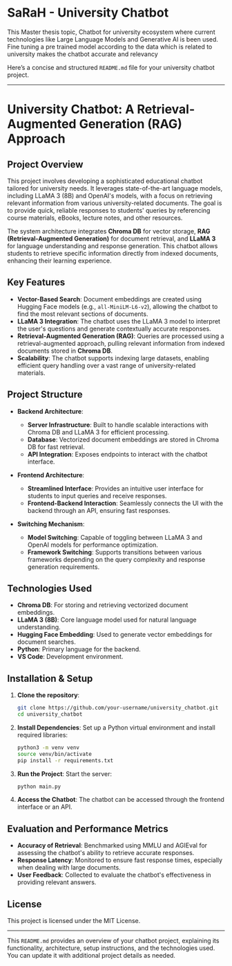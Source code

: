 # SaRaH - University Chatbot
This Master thesis topic, Chatbot for university ecosystem where current technologies like Large Language Models and Generative AI is been used. Fine tuning a pre trained model according to the data which is related to university makes the chatbot accurate and relevancy

Here’s a concise and structured `README.md` file for your university chatbot project.

---

# University Chatbot: A Retrieval-Augmented Generation (RAG) Approach

## Project Overview

This project involves developing a sophisticated educational chatbot tailored for university needs. It leverages state-of-the-art language models, including LLaMA 3 (8B) and OpenAI's models, with a focus on retrieving relevant information from various university-related documents. The goal is to provide quick, reliable responses to students' queries by referencing course materials, eBooks, lecture notes, and other resources.

The system architecture integrates **Chroma DB** for vector storage, **RAG (Retrieval-Augmented Generation)** for document retrieval, and **LLaMA 3** for language understanding and response generation. This chatbot allows students to retrieve specific information directly from indexed documents, enhancing their learning experience.

## Key Features

- **Vector-Based Search**: Document embeddings are created using Hugging Face models (e.g., `all-MiniLM-L6-v2`), allowing the chatbot to find the most relevant sections of documents.
- **LLaMA 3 Integration**: The chatbot uses the LLaMA 3 model to interpret the user's questions and generate contextually accurate responses.
- **Retrieval-Augmented Generation (RAG)**: Queries are processed using a retrieval-augmented approach, pulling relevant information from indexed documents stored in **Chroma DB**.
- **Scalability**: The chatbot supports indexing large datasets, enabling efficient query handling over a vast range of university-related materials.

## Project Structure

- **Backend Architecture**:
  - **Server Infrastructure**: Built to handle scalable interactions with Chroma DB and LLaMA 3 for efficient processing.
  - **Database**: Vectorized document embeddings are stored in Chroma DB for fast retrieval.
  - **API Integration**: Exposes endpoints to interact with the chatbot interface.

- **Frontend Architecture**:
  - **Streamlined Interface**: Provides an intuitive user interface for students to input queries and receive responses.
  - **Frontend-Backend Interaction**: Seamlessly connects the UI with the backend through an API, ensuring fast responses.

- **Switching Mechanism**:
  - **Model Switching**: Capable of toggling between LLaMA 3 and OpenAI models for performance optimization.
  - **Framework Switching**: Supports transitions between various frameworks depending on the query complexity and response generation requirements.

## Technologies Used

- **Chroma DB**: For storing and retrieving vectorized document embeddings.
- **LLaMA 3 (8B)**: Core language model used for natural language understanding.
- **Hugging Face Embedding**: Used to generate vector embeddings for document searches.
- **Python**: Primary language for the backend.
- **VS Code**: Development environment.

## Installation & Setup

1. **Clone the repository**:
   ```bash
   git clone https://github.com/your-username/university_chatbot.git
   cd university_chatbot
   ```

2. **Install Dependencies**:
   Set up a Python virtual environment and install required libraries:
   ```bash
   python3 -m venv venv
   source venv/bin/activate
   pip install -r requirements.txt
   ```

3. **Run the Project**:
   Start the server:
   ```bash
   python main.py
   ```

4. **Access the Chatbot**:
   The chatbot can be accessed through the frontend interface or an API.

## Evaluation and Performance Metrics

- **Accuracy of Retrieval**: Benchmarked using MMLU and AGIEval for assessing the chatbot's ability to retrieve accurate responses.
- **Response Latency**: Monitored to ensure fast response times, especially when dealing with large documents.
- **User Feedback**: Collected to evaluate the chatbot's effectiveness in providing relevant answers.


## License

This project is licensed under the MIT License.

---

This `README.md` provides an overview of your chatbot project, explaining its functionality, architecture, setup instructions, and the technologies used. You can update it with additional project details as needed.
